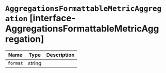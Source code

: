 # `AggregationsFormattableMetricAggregation` [interface-AggregationsFormattableMetricAggregation]

| Name | Type | Description |
| - | - | - |
| `format` | string | &nbsp; |
